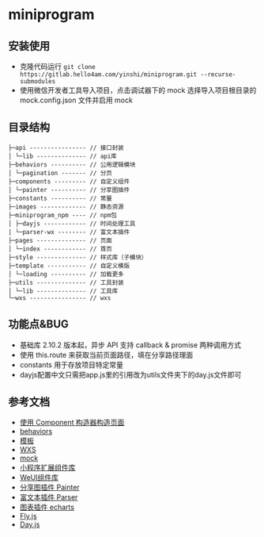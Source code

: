 # miniprogram

## 安装使用
- 克隆代码运行 `git clone https://gitlab.hello4am.com/yinshi/miniprogram.git --recurse-submodules`
- 使用微信开发者工具导入项目，点击调试器下的 mock 选择导入项目根目录的 mock.config.json 文件并启用 mock

## 目录结构
```
├─api ---------------- // 接口封装
│ └─lib -------------- // api库
├─behaviors ---------- // 公用逻辑模块
│ └─pagination ------- // 分页
├─components --------- // 自定义组件
│ └─painter ---------- // 分享图插件
├─constants ---------- // 常量
├─images ------------- // 静态资源
├─miniprogram_npm ---- // npm包
│ ├─dayjs ------------ // 时间处理工具
| └─parser-wx -------- // 富文本插件
├─pages -------------- // 页面
│ └─index ------------ // 首页
├─style -------------- // 样式库（子模块）
├─template ----------- // 自定义模版
│ └─loading ---------- // 加载更多
├─utils -------------- // 工具封装
│ └─lib -------------- // 工具库
└─wxs ---------------- // wxs
```

## 功能点&BUG
- 基础库 2.10.2 版本起，异步 API 支持 callback & promise 两种调用方式
- 使用 this.route 来获取当前页面路径，填在分享路径理面
- constants 用于存放项目特定常量
- dayjs配置中文只需把app.js里的引用改为utils文件夹下的day.js文件即可

## 参考文档
- [使用 Component 构造器构造页面](https://developers.weixin.qq.com/miniprogram/dev/framework/custom-component/component.html)
- [behaviors](https://developers.weixin.qq.com/miniprogram/dev/framework/custom-component/behaviors.html)
- [模板](https://developers.weixin.qq.com/miniprogram/dev/reference/wxml/template.html)
- [WXS](https://developers.weixin.qq.com/miniprogram/dev/framework/view/wxs/)
- [mock](https://developers.weixin.qq.com/miniprogram/dev/devtools/api-mock.html)
- [小程序扩展组件库](https://developers.weixin.qq.com/miniprogram/dev/extended/component-plus/)
- [WeUI组件库](https://developers.weixin.qq.com/miniprogram/dev/extended/weui/)
- [分享图插件 Painter](https://github.com/Kujiale-Mobile/Painter)
- [富文本插件 Parser](https://github.com/jin-yufeng/Parser)
- [图表插件 echarts](https://github.com/ecomfe/echarts-for-weixin)
- [Fly.js](https://github.com/wendux/fly)
- [Day.js](https://day.js.org/zh-CN/)